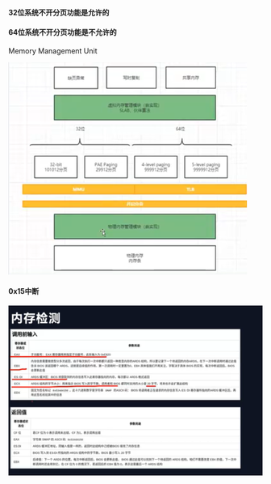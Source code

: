 #### 32位系统不开分页功能是允许的
#### 64位系统不开分页功能是不允许的

Memory Management Unit


![img.png](img.png)



#### 0x15中断

![img_4.png](img_4.png)